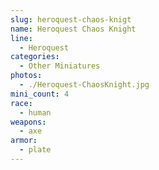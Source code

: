 ```yaml
---
slug: heroquest-chaos-knigt
name: Heroquest Chaos Knight
line:
  - Heroquest
categories:
  - Other Miniatures
photos:
  - ./Heroquest-ChaosKnight.jpg
mini_count: 4
race:
  - human
weapons:
  - axe
armor:
  - plate
---
```

